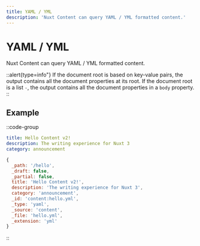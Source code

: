 ```yaml
---
title: YAML / YML
description: 'Nuxt Content can query YAML / YML formatted content.'
---
```


# YAML / YML

Nuxt Content can query YAML / YML formatted content.

::alert{type=info"}
If the document root is based on key-value pairs, the output contains all the document properties at its root. If the document root is a list `-`, the output contains all the document properties in a `body` property.
::

## Example

::code-group

```yaml [content/hello.yml]
title: Hello Content v2!
description: The writing experience for Nuxt 3
category: announcement
```

```js [Output]
{
  _path: '/hello',
  _draft: false,
  _partial: false,
  title: 'Hello Content v2!',
  description: 'The writing experience for Nuxt 3',
  category: 'announcement',
  _id: 'content:hello.yml',
  _type: 'yaml',
  _source: 'content',
  _file: 'hello.yml',
  _extension: 'yml'
}
```

::
